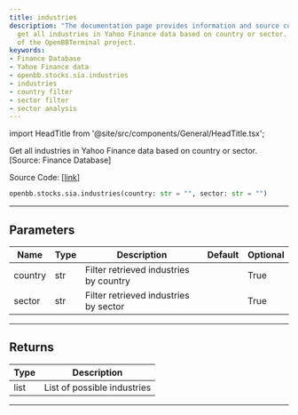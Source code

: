 ```yaml
---
title: industries
description: "The documentation page provides information and source code on how to"
  get all industries in Yahoo Finance data based on country or sector. This is part
  of the OpenBBTerminal project.
keywords:
- Finance Database
- Yahoo Finance data
- openbb.stocks.sia.industries
- industries
- country filter
- sector filter
- sector analysis
---
```


import HeadTitle from '@site/src/components/General/HeadTitle.tsx';

<HeadTitle title="stocks.sia.industries - Reference | OpenBB SDK Docs" />

Get all industries in Yahoo Finance data based on country or sector. [Source: Finance Database]

Source Code: [[link](https://github.com/OpenBB-finance/OpenBBTerminal/tree/main/openbb_terminal/stocks/sector_industry_analysis/financedatabase_model.py#L69)]

```python
openbb.stocks.sia.industries(country: str = "", sector: str = "")
```

---

## Parameters

| Name | Type | Description | Default | Optional |
| ---- | ---- | ----------- | ------- | -------- |
| country | str | Filter retrieved industries by country |  | True |
| sector | str | Filter retrieved industries by sector |  | True |


---

## Returns

| Type | Description |
| ---- | ----------- |
| list | List of possible industries |
---
